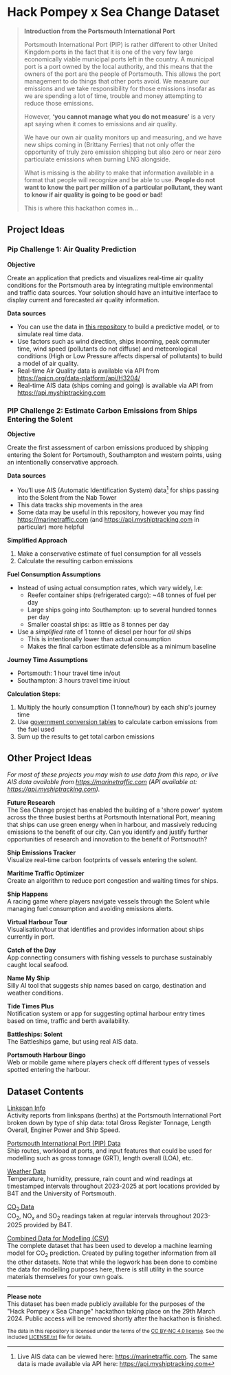 # Hack Pompey x Sea Change Dataset

> **Introduction from the Portsmouth International Port**
>
> Portsmouth International Port (PIP) is rather different to other United Kingdom ports in the fact that it is one of the very few large economically viable municipal ports left in the country. A municipal port is a port owned by the local authority, and this means that the owners of the port are the people of Portsmouth. This allows the port management to do things that other ports avoid. We measure our emissions and we take responsibility for those emissions insofar as we are spending a lot of time, trouble and money attempting to reduce those emissions.
>
> However, **‘you cannot manage what you do not measure’** is a very apt saying when it comes to emissions and air quality.
>
> We have our own air quality monitors up and measuring, and we have new ships coming in (Brittany Ferries) that not only offer the opportunity of truly zero emission shipping but also zero or near zero particulate emissions when burning LNG alongside.
>
> What is missing is the ability to make that information available in a format that people will recognize and be able to use. <strong>People do not want to know the part per million of a particular pollutant, they want to know if air quality is going to be good or bad!</strong>
>
> This is where this hackathon comes in...

## Project Ideas

### Pip Challenge 1: Air Quality Prediction

**Objective**

Create an application that predicts and visualizes real-time air quality conditions for the Portsmouth area by integrating multiple environmental and traffic data sources. Your solution should have an intuitive interface to display current and forecasted air quality information.

**Data sources**

- You can use the data in [this repository](#dataset-contents) to build a predictive model, or to simulate real time data.
- Use factors such as wind direction, ships incoming, peak commuter time, wind speed (pollutants do not diffuse) and meteorological conditions (High or Low Pressure affects dispersal of pollutants) to build a model of air quality.
- Real-time Air Quality data is available via API from https://aqicn.org/data-platform/api/H3204/
- Real-time AIS data (ships coming and going) is available via API from https://api.myshiptracking.com

### PIP Challenge 2: Estimate Carbon Emissions from Ships Entering the Solent

**Objective**

Create the first assessment of carbon emissions produced by shipping entering the Solent for Portsmouth, Southampton and western points, using an intentionally conservative approach.

**Data sources**

- You’ll use AIS (Automatic Identification System) data[^1] for ships passing into the Solent from the Nab Tower
- This data tracks ship movements in the area
- Some data may be useful in this repository, however you may find https://marinetraffic.com (and https://api.myshiptracking.com in particular) more helpful

**Simplified Approach**

1. Make a conservative estimate of fuel consumption for all vessels
2. Calculate the resulting carbon emissions

**Fuel Consumption Assumptions**

- Instead of using actual consumption rates, which vary widely, I.e:
  - Reefer container ships (refrigerated cargo): ~48 tonnes of fuel per day
  - Large ships going into Southampton: up to several hundred tonnes per day
  - Smaller coastal ships: as little as 8 tonnes per day
- Use a _simplified_ rate of 1 tonne of diesel per hour for _all_ ships
  - This is intentionally lower than actual consumption
  - Makes the final carbon estimate defensible as a minimum baseline

**Journey Time Assumptions**

- Portsmouth: 1 hour travel time in/out
- Southampton: 3 hours travel time in/out

**Calculation Steps**:

1. Multiply the hourly consumption (1 tonne/hour) by each ship's journey time
2. Use [government conversion tables](https://view.officeapps.live.com/op/view.aspx?src=https://assets.publishing.service.gov.uk/media/6722566a3758e4604742aa1e/ghg-conversion-factors-2024-condensed_set__for_most_users__v1_1.xlsx&wdOrigin=BROWSELINK) to calculate carbon emissions from the fuel used
3. Sum up the results to get total carbon emissions

## Other Project Ideas

<em>

For most of these projects you may wish to use data from this repo, or live AIS data available from https://marinetraffic.com (API available at: https://api.myshiptracking.com).

</em>

**Future Research**  
The Sea Change project has enabled the building of a 'shore power' system across the three busiest berths at Portsmouth International Port, meaning that ships can use green energy when in harbour, and massively reducing emissions to the benefit of our city. Can you identify and justify further opportunities of research and innovation to the benefit of Portsmouth?

**Ship Emissions Tracker**  
Visualize real-time carbon footprints of vessels entering the solent.

**Maritime Traffic Optimizer**  
Create an algorithm to reduce port congestion and waiting times for ships.

**Ship Happens**  
A racing game where players navigate vessels through the Solent while managing fuel consumption and avoiding emissions alerts.

**Virtual Harbour Tour**  
Visualisation/tour that identifies and provides information about ships currently in port.

**Catch of the Day**  
App connecting consumers with fishing vessels to purchase sustainably caught local seafood.

**Name My Ship**  
Silly AI tool that suggests ship names based on cargo, destination and weather conditions.

**Tide Times Plus**  
Notification system or app for suggesting optimal harbour entry times based on time, traffic and berth availability.

**Battleships: Solent**  
The Battleships game, but using real AIS data.

**Portsmouth Harbour Bingo**  
Web or mobile game where players check off different types of vessels spotted entering the harbour.

## Dataset Contents

[Linkspan Info](/Linkspan%20Info/README.md)<br>
Activity reports from linkspans (berths) at the Portsmouth International Port broken down by type of ship data: total Gross Register Tonnage, Length Overall, Enginer Power and Ship Speed.

[Portsmouth International Port (PIP) Data](./PIP%20Data/README.md)<br>
Ship routes, workload at ports, and input features that could be used for modelling such as gross tonnage (GRT), length overall (LOA), etc.

[Weather Data](/Weather%20Data/README.md)<br>
Temperature, humidity, pressure, rain count and wind readings at timestamped intervals throughout 2023-2025 at port locations provided by B4T and the University of Portsmouth.

[CO<sub>2</sub> Data](/CO2%20data/README.md)<br>
CO<sub>2</sub>, NO<sub>x</sub> and SO<sub>2</sub> readings taken at regular intervals throughout 2023-2025 provided by B4T.

[Combined Data for Modelling (CSV)](./combined_data_for_modelling.csv)<br>
The complete dataset that has been used to develop a machine learning model for CO<sub>2</sub> prediction. Created by pulling together information from all the other datasets. Note that while the legwork has been done to combine the data for modelling purposes here, there is still utility in the source materials themselves for your own goals.

<hr>

**Please note**  
This dataset has been made publicly available for the purposes of the "Hack Pompey x Sea Change" hackathon taking place on the 29th March 2024. Public access will be removed shortly after the hackathon is finished.

<small>

The data in this repository is licensed under the terms of the [CC BY-NC 4.0 license](https://creativecommons.org/licenses/by-nc/4.0/). See the included [LICENSE.txt](/LICENSE.txt) file for details.

</small>

[^1]: Live AIS data can be viewed here: https://marinetraffic.com. The same data is made available via API here: https://api.myshiptracking.com
